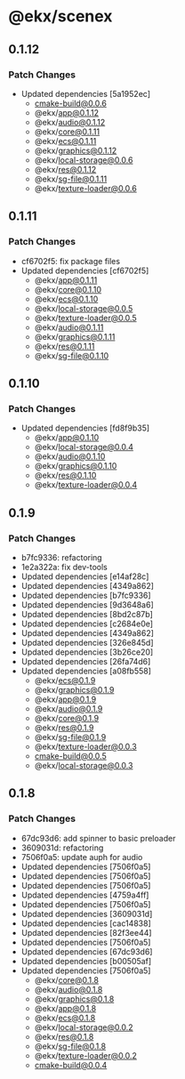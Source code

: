 # @ekx/scenex

## 0.1.12

### Patch Changes

- Updated dependencies [5a1952ec]
  - cmake-build@0.0.6
  - @ekx/app@0.1.12
  - @ekx/audio@0.1.12
  - @ekx/core@0.1.11
  - @ekx/ecs@0.1.11
  - @ekx/graphics@0.1.12
  - @ekx/local-storage@0.0.6
  - @ekx/res@0.1.12
  - @ekx/sg-file@0.1.11
  - @ekx/texture-loader@0.0.6

## 0.1.11

### Patch Changes

- cf6702f5: fix package files
- Updated dependencies [cf6702f5]
  - @ekx/app@0.1.11
  - @ekx/core@0.1.10
  - @ekx/ecs@0.1.10
  - @ekx/local-storage@0.0.5
  - @ekx/texture-loader@0.0.5
  - @ekx/audio@0.1.11
  - @ekx/graphics@0.1.11
  - @ekx/res@0.1.11
  - @ekx/sg-file@0.1.10

## 0.1.10

### Patch Changes

- Updated dependencies [fd8f9b35]
  - @ekx/app@0.1.10
  - @ekx/local-storage@0.0.4
  - @ekx/audio@0.1.10
  - @ekx/graphics@0.1.10
  - @ekx/res@0.1.10
  - @ekx/texture-loader@0.0.4

## 0.1.9

### Patch Changes

- b7fc9336: refactoring
- 1e2a322a: fix dev-tools
- Updated dependencies [e14af28c]
- Updated dependencies [4349a862]
- Updated dependencies [b7fc9336]
- Updated dependencies [9d3648a6]
- Updated dependencies [8bd2c87b]
- Updated dependencies [c2684e0e]
- Updated dependencies [4349a862]
- Updated dependencies [326e845d]
- Updated dependencies [3b26ce20]
- Updated dependencies [26fa74d6]
- Updated dependencies [a08fb558]
  - @ekx/ecs@0.1.9
  - @ekx/graphics@0.1.9
  - @ekx/app@0.1.9
  - @ekx/audio@0.1.9
  - @ekx/core@0.1.9
  - @ekx/res@0.1.9
  - @ekx/sg-file@0.1.9
  - @ekx/texture-loader@0.0.3
  - cmake-build@0.0.5
  - @ekx/local-storage@0.0.3

## 0.1.8

### Patch Changes

- 67dc93d6: add spinner to basic preloader
- 3609031d: refactoring
- 7506f0a5: update auph for audio
- Updated dependencies [7506f0a5]
- Updated dependencies [7506f0a5]
- Updated dependencies [7506f0a5]
- Updated dependencies [4759a4ff]
- Updated dependencies [7506f0a5]
- Updated dependencies [3609031d]
- Updated dependencies [cac14838]
- Updated dependencies [82f3ee44]
- Updated dependencies [7506f0a5]
- Updated dependencies [67dc93d6]
- Updated dependencies [b00505af]
- Updated dependencies [7506f0a5]
  - @ekx/core@0.1.8
  - @ekx/audio@0.1.8
  - @ekx/graphics@0.1.8
  - @ekx/app@0.1.8
  - @ekx/ecs@0.1.8
  - @ekx/local-storage@0.0.2
  - @ekx/res@0.1.8
  - @ekx/sg-file@0.1.8
  - @ekx/texture-loader@0.0.2
  - cmake-build@0.0.4
